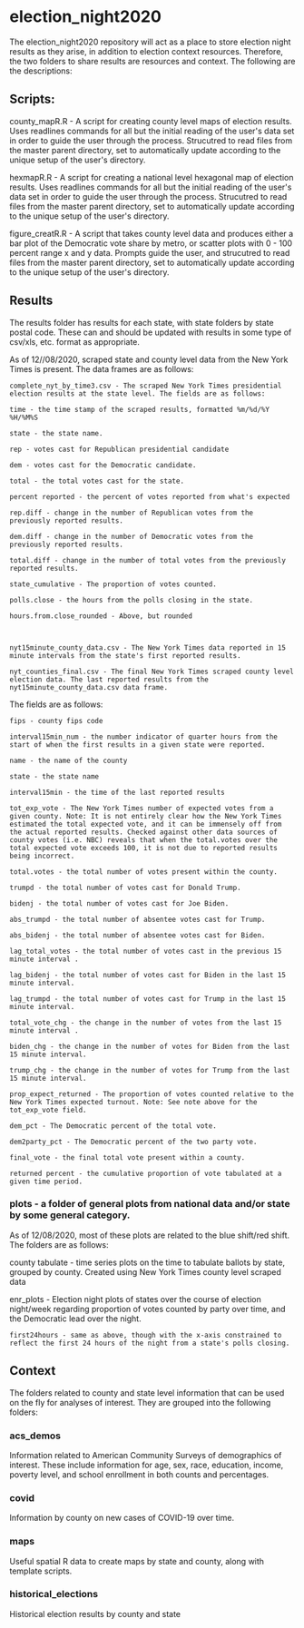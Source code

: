 # election_night2020

The election_night2020 repository will act as a place to store election night results as they arise, in addition to election context resources. Therefore, the two folders to share results are resources and context. The following are the descriptions: 

## Scripts: 

county_mapR.R - A script for creating county level maps of election results. Uses readlines commands for all but the initial reading of the user's data set in order to guide the user through the process. Strucutred to read files from the master parent directory, set to automatically update according to the unique setup of the user's directory.  

hexmapR.R - A script for creating a national level hexagonal map of election results. Uses readlines commands for all but the initial reading of the user's data set in order to guide the user through the process. Strucutred to read files from the master parent directory, set to automatically update according to the unique setup of the user's directory.

figure_creatR.R - A script that takes county level data and produces either a bar plot of the Democratic vote share by metro, or scatter plots with 0 - 100 percent range x and y data. Prompts guide the user, and strucutred to read files from the master parent directory, set to automatically update according to the unique setup of the user's directory.  

## Results

The results folder has results for each state, with state folders by state postal code. These can and should be updated with results in some type of csv/xls, etc. format as appropriate.

As of 12//08/2020, scraped state and county level data from the New York Times is present. The data frames are as follows: 

	complete_nyt_by_time3.csv - The scraped New York Times presidential election results at the state level. The fields are as follows:

	time - the time stamp of the scraped results, formatted %m/%d/%Y %H/%M%S 

	state - the state name. 

	rep - votes cast for Republican presidential candidate

	dem - votes cast for the Democratic candidate. 

	total - the total votes cast for the state. 

	percent reported - the percent of votes reported from what's expected 

	rep.diff - change in the number of Republican votes from the previously reported results. 

	dem.diff - change in the number of Democratic votes from the previously reported results.

	total.diff - change in the number of total votes from the previously reported results.

	state_cumulative - The proportion of votes counted.

	polls.close - the hours from the polls closing in the state. 

	hours.from.close_rounded - Above, but rounded 

		

	nyt15minute_county_data.csv - The New York Times data reported in 15 minute intervals from the state's first reported results. 

	nyt_counties_final.csv - The final New York Times scraped county level election data. The last reported results from the nyt15minute_county_data.csv data frame. 

The fields are as follows:

	fips - county fips code

	interval15min_num - the number indicator of quarter hours from the start of when the first results in a given state were reported. 

	name - the name of the county 
	
	state - the state name 

	interval15min - the time of the last reported results 

	tot_exp_vote - The New York Times number of expected votes from a given county. Note: It is not entirely clear how the New York Times estimated the total expected vote, and it can be immensely off from the actual reported results. Checked against other data sources of county votes (i.e. NBC) reveals that when the total.votes over the total expected vote exceeds 100, it is not due to reported results being incorrect. 

	total.votes - the total number of votes present within the county. 

	trumpd - the total number of votes cast for Donald Trump.

	bidenj - the total number of votes cast for Joe Biden. 

	abs_trumpd - the total number of absentee votes cast for Trump. 

	abs_bidenj - the total number of absentee votes cast for Biden. 

	lag_total_votes - the total number of votes cast in the previous 15 minute interval .

	lag_bidenj - the total number of votes cast for Biden in the last 15 minute interval.

	lag_trumpd - the total number of votes cast for Trump in the last 15 minute interval.

	total_vote_chg - the change in the number of votes from the last 15 minute interval .

	biden_chg - the change in the number of votes for Biden from the last 15 minute interval.

	trump_chg - the change in the number of votes for Trump from the last 15 minute interval.

	prop_expect_returned - The proportion of votes counted relative to the New York Times expected turnout. Note: See note above for the tot_exp_vote field. 

	dem_pct - The Democratic percent of the total vote. 

	dem2party_pct - The Democratic percent of the two party vote. 

	final_vote - the final total vote present within a county. 

	returned percent - the cumulative proportion of vote tabulated at a given time period.



	 


### plots - a folder of general plots from national data and/or state by some general category. 

As of 12/08/2020, most of these plots are related to the blue shift/red shift. The folders are as follows: 

county tabulate - time series plots on the time to tabulate ballots by state, grouped by county. Created using New York Times county level scraped data 

enr_plots - Election night plots of states over the course of election night/week regarding proportion of votes counted by party over time, and the Democratic lead over the night. 

	first24hours - same as above, though with the x-axis constrained to reflect the first 24 hours of the night from a state's polls closing. 

 

## Context

The folders related to county and state level information that can be used on the fly for analyses of interest. They are grouped into the following folders: 

### acs_demos

Information related to American Community Surveys of demographics of interest. These include information for age, sex, race, education, income, poverty level, and school enrollment in both counts and percentages. 

### covid 

Information by county on new cases of COVID-19 over time. 

### maps

Useful spatial R data to create maps by state and county, along with template scripts. 

### historical_elections

Historical election results by county and state

